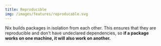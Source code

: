 ```yaml
---
title: Reproducible
img: /images/features/reproducable.svg
---
```


Nix builds packages in isolation from each other. This ensures that they are reproducible and don't have undeclared dependencies, so **if a package works on one machine, it will also work on another.**